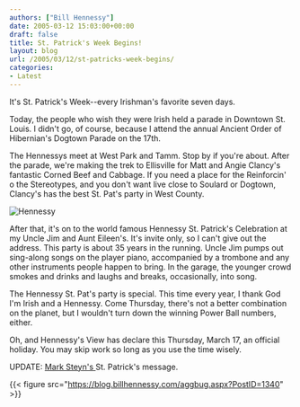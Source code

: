 ```yaml
---
authors: ["Bill Hennessy"]
date: 2005-03-12 15:03:00+00:00
draft: false
title: St. Patrick's Week Begins!
layout: blog
url: /2005/03/12/st-patricks-week-begins/
categories:
- Latest
---
```


It's St. Patrick's Week--every Irishman's favorite seven days.




Today, the people who wish they were Irish held a parade in Downtown St. Louis. I didn't go, of course, because I attend the annual Ancient Order of Hibernian's Dogtown Parade on the 17th.




The Hennessys meet at West Park and Tamm. Stop by if you're about. After the parade, we're making the trek to Ellisville for Matt and Angie Clancy's fantastic Corned Beef and Cabbage. If you need a place for the Reinforcin' o the Stereotypes, and you don't want live close to Soulard or Dogtown, Clancy's has the best St. Pat's party in West County.




![Hennessy](https://blog.billhennessy.com/blogs/hennessys_view/hennessy_small.jpg)





After that, it's on to the world famous Hennessy St. Patrick's Celebration at my Uncle Jim and Aunt Eileen's. It's invite only, so I can't give out the address. This party is about 35 years in the running. Uncle Jim pumps out sing-along songs on the player piano, accompanied by a trombone and any other instruments people happen to bring. In the garage, the younger crowd smokes and drinks and laughs and breaks, occasionally, into song.




The Hennessy St. Pat's party is special. This time every year, I thank God I'm Irish and a Hennessy. Come Thursday, there's not a better combination on the planet, but I wouldn't turn down the winning Power Ball numbers, either.




Oh, and Hennessy's View has declare this Thursday, March 17, an official holiday. You may skip work so long as you use the time wisely. 




UPDATE: [Mark Steyn's ](https://www.suntimes.com/output/steyn/cst-edt-steyn131.html)St. Patrick's message.

{{< figure src="https://blog.billhennessy.com/aggbug.aspx?PostID=1340" >}}

